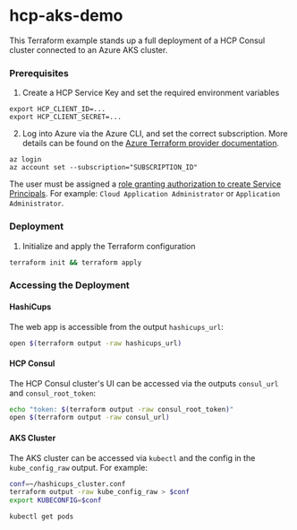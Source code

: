 # hcp-aks-demo

This Terraform example stands up a full deployment of a HCP Consul cluster connected to an Azure AKS cluster.

### Prerequisites

1. Create a HCP Service Key and set the required environment variables

```
export HCP_CLIENT_ID=...
export HCP_CLIENT_SECRET=...
```

2. Log into Azure via the Azure CLI, and set the correct subscription. More details can be found on the [Azure Terraform provider documentation](https://registry.terraform.io/providers/hashicorp/azurerm/latest/docs/guides/azure_cli).

```
az login
az account set --subscription="SUBSCRIPTION_ID"
```

The user must be assigned a [role granting authorization to create Service Principals](https://docs.microsoft.com/en-us/graph/api/serviceprincipal-post-serviceprincipals?view=graph-rest-1.0&tabs=http#permissions). For example: `Cloud Application Administrator` or `Application Administrator`.

### Deployment

1. Initialize and apply the Terraform configuration

```bash
terraform init && terraform apply
```

### Accessing the Deployment

#### HashiCups

The web app is accessible from the output `hashicups_url`:

```bash
open $(terraform output -raw hashicups_url)
```

#### HCP Consul

The HCP Consul cluster's UI can be accessed via the outputs `consul_url` and `consul_root_token`:

```bash
echo "token: $(terraform output -raw consul_root_token)"
open $(terraform output -raw consul_url)
```

#### AKS Cluster

The AKS cluster can be accessed via `kubectl` and the config in the `kube_config_raw` output. For example:

```bash
conf=~/hashicups_cluster.conf
terraform output -raw kube_config_raw > $conf
export KUBECONFIG=$conf

kubectl get pods
```
